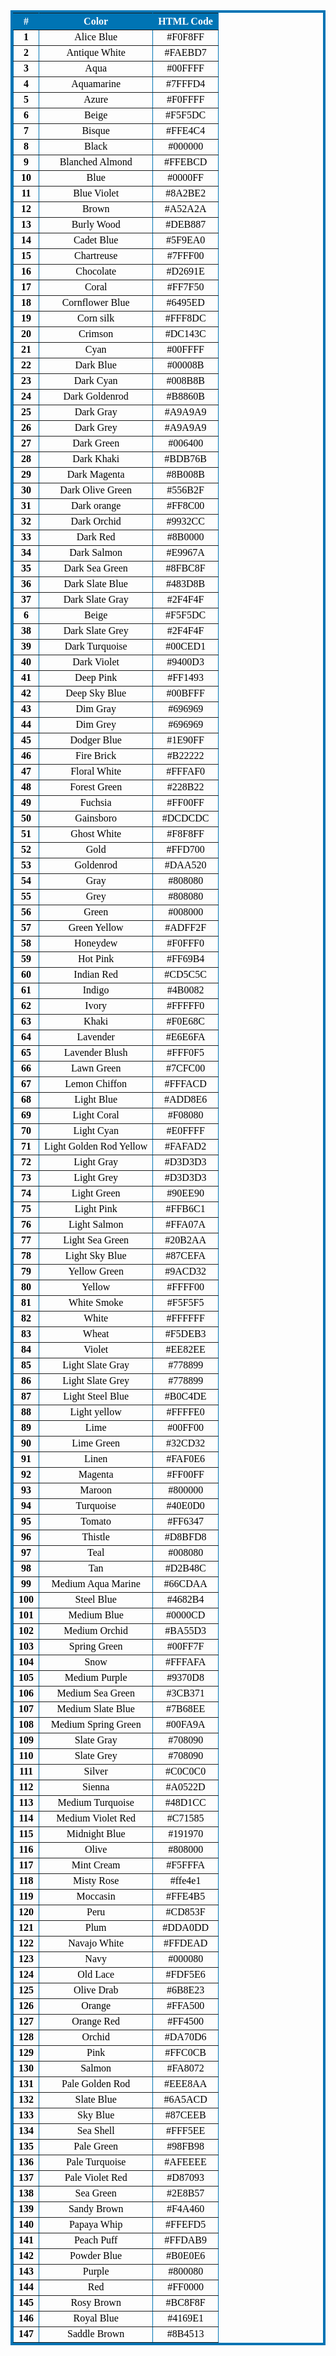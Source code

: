 <center>

<table border="4" cellpadding="2" cellspacing="2" bordercolor="#0074B4" width="60%">
  <tr>
    <th bgcolor="#0074B4"><font size="3" face="Consolas" color="white">#</th>
    <th bgcolor="#0074B4"><font size="3" face="Consolas" color="white"> Color</th>
    <th bgcolor="#0074B4"><font size="3" face="Consolas" color="white">HTML Code</th>
  </tr>

  <tr>
                <td><font size="3" face="Consolas" color="black"><b><center>1</center></b></td>
                <td><center> <font size="3" face="Consolas" color="black"> Alice Blue </center></td>
              <td><font size="3" face="Consolas" color="black"><center>#F0F8FF</center></td>
            </tr>

            
<tr>
                <td><font size="3" face="Consolas" color="black"><b><center>2</center></b></td>
                <td><center> <font size="3" face="Consolas" color="black"> Antique White </center></td>
              <td><font size="3" face="Consolas" color="black"><center>#FAEBD7</center></td>
            </tr>


 <tr>
                <td><font size="3" face="Consolas" color="black"><b><center>3</center></b></td>
                <td><center> <font size="3" face="Consolas" color="black"> Aqua  </center></td>
              <td><font size="3" face="Consolas" color="black"><center>#00FFFF</center></td>
            </tr>

            
<tr>
                <td><font size="3" face="Consolas" color="black"><b><center>4</center></b></td>
                <td><center> <font size="3" face="Consolas" color="black"> Aquamarine  </center></td>
              <td><font size="3" face="Consolas" color="black"><center>#7FFFD4</center></td>
            </tr>




  <tr>
                <td><font size="3" face="Consolas" color="black"><b><center>5</center></b></td>
                <td><center> <font size="3" face="Consolas" color="black"> Azure  </center></td>
              <td><font size="3" face="Consolas" color="black"><center>#F0FFFF</center></td>
            </tr>

            
<tr>
                <td><font size="3" face="Consolas" color="black"><b><center>6</center></b></td>
                <td><center> <font size="3" face="Consolas" color="black"> Beige </center></td>
              <td><font size="3" face="Consolas" color="black"><center>#F5F5DC</center></td>
            </tr>


 <tr>
                <td><font size="3" face="Consolas" color="black"><b><center>7</center></b></td>
                <td><center> <font size="3" face="Consolas" color="black"> Bisque  </center></td>
              <td><font size="3" face="Consolas" color="black"><center>#FFE4C4</center></td>
            </tr>

            
<tr>
                <td><font size="3" face="Consolas" color="black"><b><center>8</center></b></td>
                <td><center> <font size="3" face="Consolas" color="black"> Black  </center></td>
              <td><font size="3" face="Consolas" color="black"><center>#000000</center></td>
            </tr>



  <tr>
                <td><font size="3" face="Consolas" color="black"><b><center>9</center></b></td>
                <td><center> <font size="3" face="Consolas" color="black"> Blanched Almond  </center></td>
              <td><font size="3" face="Consolas" color="black"><center>#FFEBCD</center></td>
            </tr>

            
<tr>
                <td><font size="3" face="Consolas" color="black"><b><center>10</center></b></td>
                <td><center> <font size="3" face="Consolas" color="black"> Blue </center></td>
              <td><font size="3" face="Consolas" color="black"><center>#0000FF</center></td>
            </tr>


 <tr>
                <td><font size="3" face="Consolas" color="black"><b><center>11</center></b></td>
                <td><center> <font size="3" face="Consolas" color="black"> Blue Violet   </center></td>
              <td><font size="3" face="Consolas" color="black"><center>#8A2BE2</center></td>
            </tr>

            
<tr>
                <td><font size="3" face="Consolas" color="black"><b><center>12</center></b></td>
                <td><center> <font size="3" face="Consolas" color="black"> Brown  </center></td>
              <td><font size="3" face="Consolas" color="black"><center>#A52A2A</center></td>
            </tr>




  <tr>
                <td><font size="3" face="Consolas" color="black"><b><center>13</center></b></td>
                <td><center> <font size="3" face="Consolas" color="black"> Burly Wood  </center></td>
              <td><font size="3" face="Consolas" color="black"><center>#DEB887</center></td>
            </tr>

            
<tr>
                <td><font size="3" face="Consolas" color="black"><b><center>14</center></b></td>
                <td><center> <font size="3" face="Consolas" color="black"> Cadet Blue  </center></td>
              <td><font size="3" face="Consolas" color="black"><center>#5F9EA0</center></td>
            </tr>


 <tr>
                <td><font size="3" face="Consolas" color="black"><b><center>15</center></b></td>
                <td><center> <font size="3" face="Consolas" color="black"> Chartreuse   </center></td>
              <td><font size="3" face="Consolas" color="black"><center>#7FFF00</center></td>
            </tr>

            
<tr>
                <td><font size="3" face="Consolas" color="black"><b><center>16</center></b></td>
                <td><center> <font size="3" face="Consolas" color="black"> Chocolate  </center></td>
              <td><font size="3" face="Consolas" color="black"><center>#D2691E</center></td>
            </tr>


<tr>
                <td><font size="3" face="Consolas" color="black"><b><center>17</center></b></td>
                <td><center> <font size="3" face="Consolas" color="black"> Coral  </center></td>
              <td><font size="3" face="Consolas" color="black"><center>#FF7F50</center></td>
            </tr>

            
<tr>
                <td><font size="3" face="Consolas" color="black"><b><center>18</center></b></td>
                <td><center> <font size="3" face="Consolas" color="black"> Cornflower Blue  </center></td>
              <td><font size="3" face="Consolas" color="black"><center>#6495ED</center></td>
            </tr>


 <tr>
                <td><font size="3" face="Consolas" color="black"><b><center>19</center></b></td>
                <td><center> <font size="3" face="Consolas" color="black"> Corn silk   </center></td>
              <td><font size="3" face="Consolas" color="black"><center>#FFF8DC</center></td>
            </tr>

            
<tr>
                <td><font size="3" face="Consolas" color="black"><b><center>20</center></b></td>
                <td><center> <font size="3" face="Consolas" color="black"> Crimson   </center></td>
              <td><font size="3" face="Consolas" color="black"><center>#DC143C</center></td>
            </tr>




  <tr>
                <td><font size="3" face="Consolas" color="black"><b><center>21</center></b></td>
                <td><center> <font size="3" face="Consolas" color="black"> Cyan  </center></td>
              <td><font size="3" face="Consolas" color="black"><center>#00FFFF</center></td>
            </tr>

            
<tr>
                <td><font size="3" face="Consolas" color="black"><b><center>22</center></b></td>
                <td><center> <font size="3" face="Consolas" color="black"> Dark Blue  </center></td>
              <td><font size="3" face="Consolas" color="black"><center>#00008B</center></td>
            </tr>


 <tr>
                <td><font size="3" face="Consolas" color="black"><b><center>23</center></b></td>
                <td><center> <font size="3" face="Consolas" color="black"> Dark Cyan   </center></td>
              <td><font size="3" face="Consolas" color="black"><center>#008B8B</center></td>
            </tr>

            
<tr>
                <td><font size="3" face="Consolas" color="black"><b><center>24</center></b></td>
                <td><center> <font size="3" face="Consolas" color="black"> Dark Goldenrod   </center></td>
              <td><font size="3" face="Consolas" color="black"><center>#B8860B</center></td>
            </tr>



  <tr>
                <td><font size="3" face="Consolas" color="black"><b><center>25</center></b></td>
                <td><center> <font size="3" face="Consolas" color="black"> Dark Gray   </center></td>
              <td><font size="3" face="Consolas" color="black"><center>#A9A9A9</center></td>
            </tr>

            
<tr>
                <td><font size="3" face="Consolas" color="black"><b><center>26</center></b></td>
                <td><center> <font size="3" face="Consolas" color="black"> Dark Grey  </center></td>
              <td><font size="3" face="Consolas" color="black"><center>#A9A9A9</center></td>
            </tr>


 <tr>
                <td><font size="3" face="Consolas" color="black"><b><center>27</center></b></td>
                <td><center> <font size="3" face="Consolas" color="black"> Dark Green    </center></td>
              <td><font size="3" face="Consolas" color="black"><center>#006400</center></td>
            </tr>

            
<tr>
                <td><font size="3" face="Consolas" color="black"><b><center>28</center></b></td>
                <td><center> <font size="3" face="Consolas" color="black"> Dark Khaki   </center></td>
              <td><font size="3" face="Consolas" color="black"><center>#BDB76B</center></td>
            </tr>




  <tr>
                <td><font size="3" face="Consolas" color="black"><b><center>29</center></b></td>
                <td><center> <font size="3" face="Consolas" color="black"> Dark Magenta   </center></td>
              <td><font size="3" face="Consolas" color="black"><center>#8B008B</center></td>
            </tr>

            
<tr>
                <td><font size="3" face="Consolas" color="black"><b><center>30</center></b></td>
                <td><center> <font size="3" face="Consolas" color="black"> Dark Olive Green </center></td>
              <td><font size="3" face="Consolas" color="black"><center>#556B2F</center></td>
            </tr>


 <tr>
                <td><font size="3" face="Consolas" color="black"><b><center>31</center></b></td>
                <td><center> <font size="3" face="Consolas" color="black"> Dark orange    </center></td>
              <td><font size="3" face="Consolas" color="black"><center>#FF8C00</center></td>
            </tr>

            
<tr>
                <td><font size="3" face="Consolas" color="black"><b><center>32</center></b></td>
                <td><center> <font size="3" face="Consolas" color="black"> Dark Orchid   </center></td>
              <td><font size="3" face="Consolas" color="black"><center>#9932CC</center></td>
            </tr>



<tr>
                <td><font size="3" face="Consolas" color="black"><b><center>33</center></b></td>
                <td><center> <font size="3" face="Consolas" color="black"> Dark Red  </center></td>
              <td><font size="3" face="Consolas" color="black"><center>#8B0000</center></td>
            </tr>

            
<tr>
                <td><font size="3" face="Consolas" color="black"><b><center>34</center></b></td>
                <td><center> <font size="3" face="Consolas" color="black"> Dark Salmon  </center></td>
              <td><font size="3" face="Consolas" color="black"><center>#E9967A</center></td>
            </tr>


 <tr>
                <td><font size="3" face="Consolas" color="black"><b><center>35</center></b></td>
                <td><center> <font size="3" face="Consolas" color="black"> Dark Sea Green </center></td>
              <td><font size="3" face="Consolas" color="black"><center>#8FBC8F</center></td>
            </tr>

            
<tr>
                <td><font size="3" face="Consolas" color="black"><b><center>36</center></b></td>
                <td><center> <font size="3" face="Consolas" color="black"> Dark Slate Blue  </center></td>
              <td><font size="3" face="Consolas" color="black"><center>#483D8B</center></td>
            </tr>




  <tr>
                <td><font size="3" face="Consolas" color="black"><b><center>37</center></b></td>
                <td><center> <font size="3" face="Consolas" color="black"> Dark Slate Gray   </center></td>
              <td><font size="3" face="Consolas" color="black"><center>#2F4F4F</center></td>
            </tr>

            
<tr>
                <td><font size="3" face="Consolas" color="black"><b><center>6</center></b></td>
                <td><center> <font size="3" face="Consolas" color="black"> Beige </center></td>
              <td><font size="3" face="Consolas" color="black"><center>#F5F5DC</center></td>
            </tr>


 <tr>
                <td><font size="3" face="Consolas" color="black"><b><center>38</center></b></td>
                <td><center> <font size="3" face="Consolas" color="black"> Dark Slate Grey   </center></td>
              <td><font size="3" face="Consolas" color="black"><center>#2F4F4F</center></td>
            </tr>

            
<tr>
                <td><font size="3" face="Consolas" color="black"><b><center>39</center></b></td>
                <td><center> <font size="3" face="Consolas" color="black"> Dark Turquoise  </center></td>
              <td><font size="3" face="Consolas" color="black"><center>#00CED1</center></td>
            </tr>



  <tr>
                <td><font size="3" face="Consolas" color="black"><b><center>40</center></b></td>
                <td><center> <font size="3" face="Consolas" color="black"> Dark Violet   </center></td>
              <td><font size="3" face="Consolas" color="black"><center>#9400D3</center></td>
            </tr>

            
<tr>
                <td><font size="3" face="Consolas" color="black"><b><center>41</center></b></td>
                <td><center> <font size="3" face="Consolas" color="black"> Deep Pink  </center></td>
              <td><font size="3" face="Consolas" color="black"><center>#FF1493</center></td>
            </tr>


 <tr>
                <td><font size="3" face="Consolas" color="black"><b><center>42</center></b></td>
                <td><center> <font size="3" face="Consolas" color="black">Deep Sky Blue</center></td>
              <td><font size="3" face="Consolas" color="black"><center>#00BFFF</center></td>
            </tr>

            
<tr>
                <td><font size="3" face="Consolas" color="black"><b><center>43</center></b></td>
                <td><center> <font size="3" face="Consolas" color="black">Dim Gray   </center></td>
              <td><font size="3" face="Consolas" color="black"><center>#696969</center></td>
            </tr>


<tr>
                <td><font size="3" face="Consolas" color="black"><b><center>44</center></b></td>
                <td><center> <font size="3" face="Consolas" color="black">Dim Grey   </center></td>
              <td><font size="3" face="Consolas" color="black"><center>#696969</center></td>
            </tr>

  <tr>
                <td><font size="3" face="Consolas" color="black"><b><center>45</center></b></td>
                <td><center> <font size="3" face="Consolas" color="black"> Dodger Blue   </center></td>
              <td><font size="3" face="Consolas" color="black"><center>#1E90FF</center></td>
            </tr>

            
<tr>
                <td><font size="3" face="Consolas" color="black"><b><center>46</center></b></td>
                <td><center> <font size="3" face="Consolas" color="black"> Fire Brick   </center></td>
              <td><font size="3" face="Consolas" color="black"><center>#B22222</center></td>
            </tr>


 <tr>
                <td><font size="3" face="Consolas" color="black"><b><center>47</center></b></td>
                <td><center> <font size="3" face="Consolas" color="black"> Floral White  </center></td>
              <td><font size="3" face="Consolas" color="black"><center>#FFFAF0</center></td>
            </tr>

            
<tr>
                <td><font size="3" face="Consolas" color="black"><b><center>48</center></b></td>
                <td><center> <font size="3" face="Consolas" color="black"> Forest Green   </center></td>
              <td><font size="3" face="Consolas" color="black"><center>#228B22</center></td>
            </tr>


<tr>
                <td><font size="3" face="Consolas" color="black"><b><center>49</center></b></td>
                <td><center> <font size="3" face="Consolas" color="black">Fuchsia </center></td>
              <td><font size="3" face="Consolas" color="black"><center>#FF00FF</center></td>
            </tr>

            
<tr>
                <td><font size="3" face="Consolas" color="black"><b><center>50</center></b></td>
                <td><center> <font size="3" face="Consolas" color="black"> Gainsboro   </center></td>
              <td><font size="3" face="Consolas" color="black"><center>#DCDCDC</center></td>
            </tr>


 <tr>
                <td><font size="3" face="Consolas" color="black"><b><center>51</center></b></td>
                <td><center> <font size="3" face="Consolas" color="black"> Ghost White    </center></td>
              <td><font size="3" face="Consolas" color="black"><center>#F8F8FF</center></td>
            </tr>

            
<tr>
                <td><font size="3" face="Consolas" color="black"><b><center>52</center></b></td>
                <td><center> <font size="3" face="Consolas" color="black"> Gold   </center></td>
              <td><font size="3" face="Consolas" color="black"><center>#FFD700</center></td>
            </tr>




  <tr>
                <td><font size="3" face="Consolas" color="black"><b><center>53</center></b></td>
                <td><center> <font size="3" face="Consolas" color="black"> Goldenrod  </center></td>
              <td><font size="3" face="Consolas" color="black"><center>#DAA520</center></td>
            </tr>

            
<tr>
                <td><font size="3" face="Consolas" color="black"><b><center>54</center></b></td>
                <td><center> <font size="3" face="Consolas" color="black"> Gray   </center></td>
              <td><font size="3" face="Consolas" color="black"><center>#808080</center></td>
            </tr>

            
<tr>
                <td><font size="3" face="Consolas" color="black"><b><center>55</center></b></td>
                <td><center> <font size="3" face="Consolas" color="black"> Grey   </center></td>
              <td><font size="3" face="Consolas" color="black"><center>#808080</center></td>
            </tr>


<tr>
                <td><font size="3" face="Consolas" color="black"><b><center>56</center></b></td>
                <td><center> <font size="3" face="Consolas" color="black"> Green </center></td>
              <td><font size="3" face="Consolas" color="black"><center>#008000</center></td>
            </tr>

            
<tr>
                <td><font size="3" face="Consolas" color="black"><b><center>57</center></b></td>
                <td><center> <font size="3" face="Consolas" color="black"> Green Yellow    </center></td>
              <td><font size="3" face="Consolas" color="black"><center>#ADFF2F</center></td>
            </tr>



  <tr>
                <td><font size="3" face="Consolas" color="black"><b><center>58</center></b></td>
                <td><center> <font size="3" face="Consolas" color="black"> Honeydew  </center></td>
              <td><font size="3" face="Consolas" color="black"><center>#F0FFF0</center></td>
            </tr>

            
<tr>
                <td><font size="3" face="Consolas" color="black"><b><center>59</center></b></td>
                <td><center> <font size="3" face="Consolas" color="black"> Hot Pink   </center></td>
              <td><font size="3" face="Consolas" color="black"><center>#FF69B4</center></td>
            </tr>


 <tr>
                <td><font size="3" face="Consolas" color="black"><b><center>60</center></b></td>
                <td><center> <font size="3" face="Consolas" color="black"> Indian Red      </center></td>
              <td><font size="3" face="Consolas" color="black"><center>#CD5C5C</center></td>
            </tr>

            
<tr>
                <td><font size="3" face="Consolas" color="black"><b><center>61</center></b></td>
                <td><center> <font size="3" face="Consolas" color="black"> Indigo   </center></td>
              <td><font size="3" face="Consolas" color="black"><center>#4B0082</center></td>
            </tr>




  <tr>
                <td><font size="3" face="Consolas" color="black"><b><center>62</center></b></td>
                <td><center> <font size="3" face="Consolas" color="black"> Ivory   </center></td>
              <td><font size="3" face="Consolas" color="black"><center>#FFFFF0	</center></td>
            </tr>

            
<tr>
                <td><font size="3" face="Consolas" color="black"><b><center>63</center></b></td>
                <td><center> <font size="3" face="Consolas" color="black"> Khaki</center></td>
              <td><font size="3" face="Consolas" color="black"><center>#F0E68C</center></td>
            </tr>


 <tr>
                <td><font size="3" face="Consolas" color="black"><b><center>64</center></b></td>
                <td><center> <font size="3" face="Consolas" color="black"> Lavender     </center></td>
              <td><font size="3" face="Consolas" color="black"><center>#E6E6FA</center></td>
            </tr>

            
<tr>
                <td><font size="3" face="Consolas" color="black"><b><center>65</center></b></td>
                <td><center> <font size="3" face="Consolas" color="black"> Lavender Blush    </center></td>
              <td><font size="3" face="Consolas" color="black"><center>#FFF0F5</center></td>
            </tr>



            
<tr>
                <td><font size="3" face="Consolas" color="black"><b><center>66</center></b></td>
                <td><center> <font size="3" face="Consolas" color="black"> Lawn Green    </center></td>
              <td><font size="3" face="Consolas" color="black"><center>#7CFC00</center></td>
            </tr>




  <tr>
                <td><font size="3" face="Consolas" color="black"><b><center>67</center></b></td>
                <td><center> <font size="3" face="Consolas" color="black"> Lemon Chiffon    </center></td>
              <td><font size="3" face="Consolas" color="black"><center>#FFFACD	</center></td>
            </tr>

            
<tr>
                <td><font size="3" face="Consolas" color="black"><b><center>68</center></b></td>
                <td><center> <font size="3" face="Consolas" color="black"> Light Blue </center></td>
              <td><font size="3" face="Consolas" color="black"><center>#ADD8E6</center></td>
            </tr>


 <tr>
                <td><font size="3" face="Consolas" color="black"><b><center>69</center></b></td>
                <td><center> <font size="3" face="Consolas" color="black"> Light Coral      </center></td>
              <td><font size="3" face="Consolas" color="black"><center>#F08080</center></td>
            </tr>

            
<tr>
                <td><font size="3" face="Consolas" color="black"><b><center>70</center></b></td>
                <td><center> <font size="3" face="Consolas" color="black"> Light Cyan     </center></td>
              <td><font size="3" face="Consolas" color="black"><center>#E0FFFF</center></td>
            </tr>


 <tr>
                <td><font size="3" face="Consolas" color="black"><b><center>71</center></b></td>
                <td><center> <font size="3" face="Consolas" color="black"> Light Golden Rod Yellow  </center></td>
              <td><font size="3" face="Consolas" color="black"><center>#FAFAD2</center></td>
            </tr>

            
<tr>
                <td><font size="3" face="Consolas" color="black"><b><center>72</center></b></td>
                <td><center> <font size="3" face="Consolas" color="black"> Light Gray   </center></td>
              <td><font size="3" face="Consolas" color="black"><center>#D3D3D3</center></td>
            </tr>


<tr>
                <td><font size="3" face="Consolas" color="black"><b><center>73</center></b></td>
                <td><center> <font size="3" face="Consolas" color="black"> Light Grey   </center></td>
              <td><font size="3" face="Consolas" color="black"><center>#D3D3D3</center></td>
            </tr>


  <tr>
                <td><font size="3" face="Consolas" color="black"><b><center>74</center></b></td>
                <td><center> <font size="3" face="Consolas" color="black"> Light Green  </center></td>
              <td><font size="3" face="Consolas" color="black"><center>#90EE90</center></td>
            </tr>

            
<tr>
                <td><font size="3" face="Consolas" color="black"><b><center>75</center></b></td>
                <td><center> <font size="3" face="Consolas" color="black"> Light Pink    </center></td>
              <td><font size="3" face="Consolas" color="black"><center>#FFB6C1</center></td>
            </tr>

            
<tr>
                <td><font size="3" face="Consolas" color="black"><b><center>76</center></b></td>
                <td><center> <font size="3" face="Consolas" color="black"> Light Salmon    </center></td>
              <td><font size="3" face="Consolas" color="black"><center>#FFA07A</center></td>
            </tr>


<tr>
                <td><font size="3" face="Consolas" color="black"><b><center>77</center></b></td>
                <td><center> <font size="3" face="Consolas" color="black"> Light Sea Green  </center></td>
              <td><font size="3" face="Consolas" color="black"><center>#20B2AA</center></td>
            </tr>

            
<tr>
                <td><font size="3" face="Consolas" color="black"><b><center>78</center></b></td>
                <td><center> <font size="3" face="Consolas" color="black"> Light Sky Blue    </center></td>
              <td><font size="3" face="Consolas" color="black"><center>#87CEFA</center></td>
            </tr>



  <tr>
                <td><font size="3" face="Consolas" color="black"><b><center>79</center></b></td>
                <td><center> <font size="3" face="Consolas" color="black"> Yellow Green  </center></td>
              <td><font size="3" face="Consolas" color="black"><center>#9ACD32</center></td>
            </tr>

            
<tr>
                <td><font size="3" face="Consolas" color="black"><b><center>80</center></b></td>
                <td><center> <font size="3" face="Consolas" color="black"> Yellow    </center></td>
              <td><font size="3" face="Consolas" color="black"><center>#FFFF00</center></td>
            </tr>


 <tr>
                <td><font size="3" face="Consolas" color="black"><b><center>81</center></b></td>
                <td><center> <font size="3" face="Consolas" color="black"> White Smoke      </center></td>
              <td><font size="3" face="Consolas" color="black"><center>#F5F5F5</center></td>
            </tr>

            
<tr>
                <td><font size="3" face="Consolas" color="black"><b><center>82</center></b></td>
                <td><center> <font size="3" face="Consolas" color="black"> White   </center></td>
              <td><font size="3" face="Consolas" color="black"><center>#FFFFFF	</center></td>
            </tr>




  <tr>
                <td><font size="3" face="Consolas" color="black"><b><center>83</center></b></td>
                <td><center> <font size="3" face="Consolas" color="black"> Wheat    </center></td>
              <td><font size="3" face="Consolas" color="black"><center>#F5DEB3	</center></td>
            </tr>

            
<tr>
                <td><font size="3" face="Consolas" color="black"><b><center>84</center></b></td>
                <td><center> <font size="3" face="Consolas" color="black"> Violet</center></td>
              <td><font size="3" face="Consolas" color="black"><center>#EE82EE</center></td>
            </tr>


 <tr>
                <td><font size="3" face="Consolas" color="black"><b><center>85</center></b></td>
                <td><center> <font size="3" face="Consolas" color="black"> Light Slate Gray  </center></td>
              <td><font size="3" face="Consolas" color="black"><center>#778899</center></td>
            </tr>

            
<tr>
                <td><font size="3" face="Consolas" color="black"><b><center>86</center></b></td>
                <td><center> <font size="3" face="Consolas" color="black"> Light Slate Grey  </center></td>
              <td><font size="3" face="Consolas" color="black"><center>#778899</center></td>
            </tr>


<tr>
                <td><font size="3" face="Consolas" color="black"><b><center>87</center></b></td>
                <td><center> <font size="3" face="Consolas" color="black"> Light Steel Blue  </center></td>
              <td><font size="3" face="Consolas" color="black"><center>#B0C4DE</center></td>
            </tr>



            
<tr>
                <td><font size="3" face="Consolas" color="black"><b><center>88</center></b></td>
                <td><center> <font size="3" face="Consolas" color="black"> Light yellow  </center></td>
              <td><font size="3" face="Consolas" color="black"><center>#FFFFE0</center></td>
            </tr>




  <tr>
                <td><font size="3" face="Consolas" color="black"><b><center>89</center></b></td>
                <td><center> <font size="3" face="Consolas" color="black"> Lime    </center></td>
              <td><font size="3" face="Consolas" color="black"><center>#00FF00	</center></td>
            </tr>

            
<tr>
                <td><font size="3" face="Consolas" color="black"><b><center>90</center></b></td>
                <td><center> <font size="3" face="Consolas" color="black"> Lime Green  </center></td>
              <td><font size="3" face="Consolas" color="black"><center>#32CD32</center></td>
            </tr>


 <tr>
                <td><font size="3" face="Consolas" color="black"><b><center>91</center></b></td>
                <td><center> <font size="3" face="Consolas" color="black"> Linen     </center></td>
              <td><font size="3" face="Consolas" color="black"><center>#FAF0E6</center></td>
            </tr>

            
<tr>
                <td><font size="3" face="Consolas" color="black"><b><center>92</center></b></td>
                <td><center> <font size="3" face="Consolas" color="black"> Magenta     </center></td>
              <td><font size="3" face="Consolas" color="black"><center>#FF00FF</center></td>
            </tr>



<tr>
                <td><font size="3" face="Consolas" color="black"><b><center>93</center></b></td>
                <td><center> <font size="3" face="Consolas" color="black"> Maroon  </center></td>
              <td><font size="3" face="Consolas" color="black"><center>#800000</center></td>
            </tr>

            
<tr>
                <td><font size="3" face="Consolas" color="black"><b><center>94</center></b></td>
                <td><center> <font size="3" face="Consolas" color="black"> Turquoise   </center></td>
              <td><font size="3" face="Consolas" color="black"><center>#40E0D0</center></td>
            </tr>




  <tr>
                <td><font size="3" face="Consolas" color="black"><b><center>95</center></b></td>
                <td><center> <font size="3" face="Consolas" color="black"> Tomato   </center></td>
              <td><font size="3" face="Consolas" color="black"><center>#FF6347</center></td>
            </tr>

            
<tr>
                <td><font size="3" face="Consolas" color="black"><b><center>96</center></b></td>
                <td><center> <font size="3" face="Consolas" color="black"> Thistle</center></td>
              <td><font size="3" face="Consolas" color="black"><center>#D8BFD8</center></td>
            </tr>


 <tr>
                <td><font size="3" face="Consolas" color="black"><b><center>97</center></b></td>
                <td><center> <font size="3" face="Consolas" color="black"> Teal </center></td>
              <td><font size="3" face="Consolas" color="black"><center>#008080</center></td>
            </tr>

            
<tr>
                <td><font size="3" face="Consolas" color="black"><b><center>98</center></b></td>
                <td><center> <font size="3" face="Consolas" color="black"> Tan  </center></td>
              <td><font size="3" face="Consolas" color="black"><center>#D2B48C</center></td>
            </tr>


<tr>
                <td><font size="3" face="Consolas" color="black"><b><center>99</center></b></td>
                <td><center> <font size="3" face="Consolas" color="black"> Medium Aqua Marine   </center></td>
              <td><font size="3" face="Consolas" color="black"><center>#66CDAA</center></td>
            </tr>



            
<tr>
                <td><font size="3" face="Consolas" color="black"><b><center>100</center></b></td>
                <td><center> <font size="3" face="Consolas" color="black"> Steel Blue   </center></td>
              <td><font size="3" face="Consolas" color="black"><center>#4682B4</center></td>
            </tr>




  <tr>
                <td><font size="3" face="Consolas" color="black"><b><center>101</center></b></td>
                <td><center> <font size="3" face="Consolas" color="black"> Medium Blue  </center></td>
              <td><font size="3" face="Consolas" color="black"><center>#0000CD</center></td>
            </tr>

            
<tr>
                <td><font size="3" face="Consolas" color="black"><b><center>102</center></b></td>
                <td><center> <font size="3" face="Consolas" color="black"> Medium Orchid   </center></td>
              <td><font size="3" face="Consolas" color="black"><center>#BA55D3</center></td>
            </tr>


 <tr>
                <td><font size="3" face="Consolas" color="black"><b><center>103</center></b></td>
                <td><center> <font size="3" face="Consolas" color="black"> Spring Green  </center></td>
              <td><font size="3" face="Consolas" color="black"><center>#00FF7F	</center></td>
            </tr>

            
<tr>
                <td><font size="3" face="Consolas" color="black"><b><center>104</center></b></td>
                <td><center> <font size="3" face="Consolas" color="black"> Snow    </center></td>
              <td><font size="3" face="Consolas" color="black"><center>#FFFAFA</center></td>
            </tr>



<tr>
                <td><font size="3" face="Consolas" color="black"><b><center>105</center></b></td>
                <td><center> <font size="3" face="Consolas" color="black"> Medium Purple   </center></td>
              <td><font size="3" face="Consolas" color="black"><center>#9370D8</center></td>
            </tr>

            
<tr>
                <td><font size="3" face="Consolas" color="black"><b><center>106</center></b></td>
                <td><center> <font size="3" face="Consolas" color="black">Medium Sea Green    </center></td>
              <td><font size="3" face="Consolas" color="black"><center>#3CB371</center></td>
            </tr>


 <tr>
                <td><font size="3" face="Consolas" color="black"><b><center>107</center></b></td>
                <td><center> <font size="3" face="Consolas" color="black"> Medium Slate Blue   </center></td>
              <td><font size="3" face="Consolas" color="black"><center>#7B68EE	</center></td>
            </tr>

            
<tr>
                <td><font size="3" face="Consolas" color="black"><b><center>108</center></b></td>
                <td><center> <font size="3" face="Consolas" color="black"> Medium Spring Green    </center></td>
              <td><font size="3" face="Consolas" color="black"><center>#00FA9A</center></td>
            </tr>



            
<tr>
                <td><font size="3" face="Consolas" color="black"><b><center>109</center></b></td>
                <td><center> <font size="3" face="Consolas" color="black"> Slate Gray     </center></td>
              <td><font size="3" face="Consolas" color="black"><center>#708090</center></td>
            </tr>

            
<tr>
                <td><font size="3" face="Consolas" color="black"><b><center>110</center></b></td>
                <td><center> <font size="3" face="Consolas" color="black"> Slate Grey     </center></td>
              <td><font size="3" face="Consolas" color="black"><center>#708090</center></td>
            </tr>





<tr>
                <td><font size="3" face="Consolas" color="black"><b><center>111</center></b></td>
                <td><center> <font size="3" face="Consolas" color="black"> Silver   </center></td>
              <td><font size="3" face="Consolas" color="black"><center>#C0C0C0</center></td>
            </tr>




  <tr>
                <td><font size="3" face="Consolas" color="black"><b><center>112</center></b></td>
                <td><center> <font size="3" face="Consolas" color="black"> Sienna </center></td>
              <td><font size="3" face="Consolas" color="black"><center>#A0522D</center></td>
            </tr>

            
<tr>
                <td><font size="3" face="Consolas" color="black"><b><center>113</center></b></td>
                <td><center> <font size="3" face="Consolas" color="black"> Medium Turquoise   </center></td>
              <td><font size="3" face="Consolas" color="black"><center>#48D1CC</center></td>
            </tr>


 <tr>
                <td><font size="3" face="Consolas" color="black"><b><center>114</center></b></td>
                <td><center> <font size="3" face="Consolas" color="black"> Medium Violet Red   </center></td>
              <td><font size="3" face="Consolas" color="black"><center>#C71585</center></td>
            </tr>

            
<tr>
                <td><font size="3" face="Consolas" color="black"><b><center>115</center></b></td>
                <td><center> <font size="3" face="Consolas" color="black"> Midnight Blue </center></td>
              <td><font size="3" face="Consolas" color="black"><center>#191970</center></td>
            </tr>



<tr>
                <td><font size="3" face="Consolas" color="black"><b><center>116</center></b></td>
                <td><center> <font size="3" face="Consolas" color="black"> Olive    </center></td>
              <td><font size="3" face="Consolas" color="black"><center>#808000</center></td>
            </tr>

            
<tr>
                <td><font size="3" face="Consolas" color="black"><b><center>117</center></b></td>
                <td><center> <font size="3" face="Consolas" color="black">Mint Cream </center></td>
              <td><font size="3" face="Consolas" color="black"><center>#F5FFFA</center></td>
            </tr>


 <tr>
                <td><font size="3" face="Consolas" color="black"><b><center>118</center></b></td>
                <td><center> <font size="3" face="Consolas" color="black"> Misty Rose   </center></td>
              <td><font size="3" face="Consolas" color="black"><center>#ffe4e1	</center></td>
            </tr>

            
<tr>
                <td><font size="3" face="Consolas" color="black"><b><center>119</center></b></td>
                <td><center> <font size="3" face="Consolas" color="black"> Moccasin    </center></td>
              <td><font size="3" face="Consolas" color="black"><center>#FFE4B5</center></td>
            </tr>



            
<tr>
                <td><font size="3" face="Consolas" color="black"><b><center>120</center></b></td>
                <td><center> <font size="3" face="Consolas" color="black"> Peru   </center></td>
              <td><font size="3" face="Consolas" color="black"><center>#CD853F</center></td>
            </tr>

            
<tr>
                <td><font size="3" face="Consolas" color="black"><b><center>121</center></b></td>
                <td><center> <font size="3" face="Consolas" color="black"> Plum   </center></td>
              <td><font size="3" face="Consolas" color="black"><center>#DDA0DD</center></td>
            </tr>



            
<tr>
                <td><font size="3" face="Consolas" color="black"><b><center>122</center></b></td>
                <td><center> <font size="3" face="Consolas" color="black">Navajo White </center></td>
              <td><font size="3" face="Consolas" color="black"><center>#FFDEAD</center></td>
            </tr>


 <tr>
                <td><font size="3" face="Consolas" color="black"><b><center>123</center></b></td>
                <td><center> <font size="3" face="Consolas" color="black"> Navy </center></td>
              <td><font size="3" face="Consolas" color="black"><center>#000080</center></td>
            </tr>

            
<tr>
                <td><font size="3" face="Consolas" color="black"><b><center>124</center></b></td>
                <td><center> <font size="3" face="Consolas" color="black"> Old Lace  </center></td>
              <td><font size="3" face="Consolas" color="black"><center>#FDF5E6</center></td>
            </tr>



<tr>
                <td><font size="3" face="Consolas" color="black"><b><center>125</center></b></td>
                <td><center> <font size="3" face="Consolas" color="black"> Olive Drab  </center></td>
              <td><font size="3" face="Consolas" color="black"><center>#6B8E23</center></td>
            </tr>

            
<tr>
                <td><font size="3" face="Consolas" color="black"><b><center>126</center></b></td>
                <td><center> <font size="3" face="Consolas" color="black">Orange  </center></td>
              <td><font size="3" face="Consolas" color="black"><center>#FFA500</center></td>
            </tr>


 <tr>
                <td><font size="3" face="Consolas" color="black"><b><center>127</center></b></td>
                <td><center> <font size="3" face="Consolas" color="black"> Orange Red  </center></td>
              <td><font size="3" face="Consolas" color="black"><center>#FF4500</center></td>
            </tr>

            
<tr>
                <td><font size="3" face="Consolas" color="black"><b><center>128</center></b></td>
                <td><center> <font size="3" face="Consolas" color="black"> Orchid  </center></td>
              <td><font size="3" face="Consolas" color="black"><center>#DA70D6</center></td>
            </tr>



            
<tr>
                <td><font size="3" face="Consolas" color="black"><b><center>129</center></b></td>
                <td><center> <font size="3" face="Consolas" color="black"> Pink   </center></td>
              <td><font size="3" face="Consolas" color="black"><center>#FFC0CB</center></td>
            </tr>

            
<tr>
                <td><font size="3" face="Consolas" color="black"><b><center>130</center></b></td>
                <td><center> <font size="3" face="Consolas" color="black"> Salmon </center></td>
              <td><font size="3" face="Consolas" color="black"><center>#FA8072</center></td>
            </tr>



<tr>
                <td><font size="3" face="Consolas" color="black"><b><center>131</center></b></td>
                <td><center> <font size="3" face="Consolas" color="black"> Pale Golden Rod  </center></td>
              <td><font size="3" face="Consolas" color="black"><center>#EEE8AA</center></td>
            </tr>

            
<tr>
                <td><font size="3" face="Consolas" color="black"><b><center>132</center></b></td>
                <td><center> <font size="3" face="Consolas" color="black">Slate Blue </center></td>
              <td><font size="3" face="Consolas" color="black"><center>#6A5ACD	</center></td>
            </tr>


 <tr>
                <td><font size="3" face="Consolas" color="black"><b><center>133</center></b></td>
                <td><center> <font size="3" face="Consolas" color="black"> Sky Blue  </center></td>
              <td><font size="3" face="Consolas" color="black"><center>#87CEEB</center></td>
            </tr>

            
<tr>
                <td><font size="3" face="Consolas" color="black"><b><center>134</center></b></td>
                <td><center> <font size="3" face="Consolas" color="black"> Sea Shell  </center></td>
              <td><font size="3" face="Consolas" color="black"><center>#FFF5EE</center></td>
            </tr>



            
<tr>
                <td><font size="3" face="Consolas" color="black"><b><center>135</center></b></td>
                <td><center> <font size="3" face="Consolas" color="black"> Pale Green   </center></td>
              <td><font size="3" face="Consolas" color="black"><center>#98FB98</center></td>
            </tr>

            
<tr>
                <td><font size="3" face="Consolas" color="black"><b><center>136</center></b></td>
                <td><center> <font size="3" face="Consolas" color="black"> Pale Turquoise  </center></td>
              <td><font size="3" face="Consolas" color="black"><center>#AFEEEE</center></td>
            </tr>



            
<tr>
                <td><font size="3" face="Consolas" color="black"><b><center>137</center></b></td>
                <td><center> <font size="3" face="Consolas" color="black"> Pale Violet Red  </center></td>
              <td><font size="3" face="Consolas" color="black"><center>#D87093</center></td>
            </tr>



            
<tr>
                <td><font size="3" face="Consolas" color="black"><b><center>138</center></b></td>
                <td><center> <font size="3" face="Consolas" color="black"> Sea Green </center></td>
              <td><font size="3" face="Consolas" color="black"><center>#2E8B57</center></td>
            </tr>

            
<tr>
                <td><font size="3" face="Consolas" color="black"><b><center>139</center></b></td>
                <td><center> <font size="3" face="Consolas" color="black"> Sandy Brown   </center></td>
              <td><font size="3" face="Consolas" color="black"><center>#F4A460</center></td>
            </tr>


           
<tr>
                <td><font size="3" face="Consolas" color="black"><b><center>140</center></b></td>
                <td><center> <font size="3" face="Consolas" color="black"> Papaya Whip   </center></td>
              <td><font size="3" face="Consolas" color="black"><center>#FFEFD5</center></td>
            </tr>



            
<tr>
                <td><font size="3" face="Consolas" color="black"><b><center>141</center></b></td>
                <td><center> <font size="3" face="Consolas" color="black"> Peach Puff  </center></td>
              <td><font size="3" face="Consolas" color="black"><center>#FFDAB9</center></td>
            </tr>

            
<tr>
                <td><font size="3" face="Consolas" color="black"><b><center>142</center></b></td>
                <td><center> <font size="3" face="Consolas" color="black"> Powder Blue   </center></td>
              <td><font size="3" face="Consolas" color="black"><center>#B0E0E6</center></td>
            </tr>



            
<tr>
                <td><font size="3" face="Consolas" color="black"><b><center>143</center></b></td>
                <td><center> <font size="3" face="Consolas" color="black"> Purple   </center></td>
              <td><font size="3" face="Consolas" color="black"><center>#800080</center></td>
            </tr>



            
<tr>
                <td><font size="3" face="Consolas" color="black"><b><center>144</center></b></td>
                <td><center> <font size="3" face="Consolas" color="black"> Red  </center></td>
              <td><font size="3" face="Consolas" color="black"><center>#FF0000</center></td>
            </tr>

            
<tr>
                <td><font size="3" face="Consolas" color="black"><b><center>145</center></b></td>
                <td><center> <font size="3" face="Consolas" color="black"> Rosy Brown    </center></td>
              <td><font size="3" face="Consolas" color="black"><center>#BC8F8F</center></td>
            </tr>



<tr>
                <td><font size="3" face="Consolas" color="black"><b><center>146</center></b></td>
                <td><center> <font size="3" face="Consolas" color="black"> Royal Blue   </center></td>
              <td><font size="3" face="Consolas" color="black"><center>#4169E1</center></td>
            </tr>


<tr>
                <td><font size="3" face="Consolas" color="black"><b><center>147</center></b></td>
                <td><center> <font size="3" face="Consolas" color="black">Saddle Brown </center></td>
              <td><font size="3" face="Consolas" color="black"><center>#8B4513</center></td>
            </tr>

</table>

</center> </br> </br>

